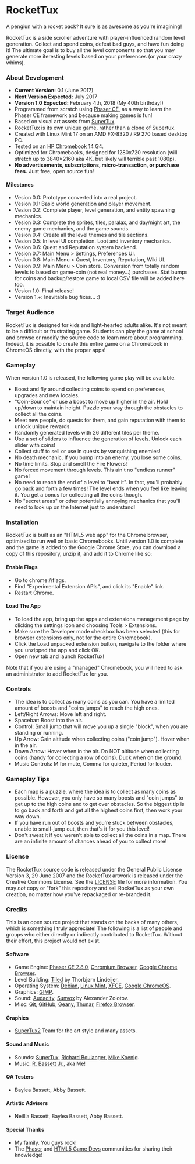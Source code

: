 # RocketTux
A pengiun with a rocket pack? It sure is as awesome as you're imagining!  

RocketTux is a side scroller adventure with player-influenced random level generation. Collect and spend coins, defeat bad guys, and have fun doing it! The ultimate goal is to buy all the level components so that you may generate more iteresting levels based on your preferences (or your crazy whims).

### About Development
- **Current Version:** 0.1 (June 2017)
- **Next Version Expected:** July 2017
- **Version 1.0 Expected:** February 4th, 2018 (My 40th birthday!)
- Programmed from scratch using [Phaser CE](http://phaser.io/download/stable), as a way to learn the Phaser CE framework and because making games is fun!
- Based on visual art assets from [SuperTux](https://supertuxproject.org/).
- RocketTux is its own unique game, rather than a clone of Supertux.
- Created with Linux Mint 17 on an AMD FX-8320 / R9 270 based desktop PC. 
- Tested on an [HP Chromebook 14 G4](https://support.hp.com/us-en/product/hp-chromebook-14-g4/8326221/document/c04828937).
- Optimized for Chromebooks, designed for 1280x720 resolution (will stretch up to 3840×2160 aka 4K, but likely will terrible past 1080p).
- **No advertisements, subscriptions, micro-transaction, or purchase fees.** Just free, open source fun! 

#### Milestones
- Vesion 0.0: Prototype converted into a real project.
- Vesion 0.1: Basic world generation and player movement.
- Vesion 0.2: Complete player, level generation, and entity spawning mechanics. 
- Vesion 0.3: Complete the sprites, tiles, paralax, and day/night art, the enemy game mechanics, and the game sounds.
- Vesion 0.4: Create all the level themes and tile sections.
- Vesion 0.5: In level UI completion. Loot and inventory mechanics.
- Vesion 0.6: Quest and Reputation system backend.
- Vesion 0.7: Main Menu > Settings, Preferences UI.
- Vesion 0.8: Main Menu > Quest, Inventory, Reputation, Wiki UI.
- Vesion 0.9: Main Menu > Coin store. Conversion from totally random levels to based on game-coin (not real money...) purchases. Stat bumps for coins and backup/restore game to local CSV file will be added here too.
- Vesion 1.0: Final release!
- Version 1.+: Inevitable bug fixes... :)

### Target Audience
RocketTux is designed for kids and light-hearted adults alike. It's not meant to be a difficult or frustrating game. Students can play the game at school and browse or modify the source code to learn more about programming. Indeed, it is possible to create this entire game on a Chromebook in ChromeOS directly, with the proper apps! 

### Gameplay
When version 1.0 is released, the following game play will be available.
- Boost and fly around collecting coins to spend on preferences, upgrades and new locales.
- "Coin-Bounce" or use a boost to move up higher in the air. Hold up/down to maintain height. Puzzle your way through the obstacles to collect all the coins.
- Meet new people, do quests for them, and gain reputation with them to unlock unique rewards.
- Randomly generated levels with 26 different tiles per theme.
- Use a set of sliders to influence the generation of levels. Unlock each slider with coins!
- Collect stuff to sell or use in quests by vanquishing enemies!
- No death mechanic. If you bump into an enemy, you lose some coins. 
- No time limits. Stop and smell the Fire Flowers!
- No forced movement through levels. This ain't no "endless runner" game!
- No need to reach the end of a level to "beat it". In fact, you'll probably go back and forth a few times! The level ends when you feel like leaving it. You get a bonus for collecting all the coins though.
- No "secret areas" or other potentially annoying mechanics that you'll need to look up on the Internet just to understand!

### Installation
RocketTux is built as an "HTML5 web app" for the Chrome browser, optimized to run well on basic Chromebooks. Until version 1.0 is complete and the game is added to the Google Chrome Store, you can download a copy of this repository, unzip it, and add it to Chrome like so:

#### Enable Flags
- Go to chrome://flags.
- Find "Experimental Extension APIs", and click its "Enable" link.
- Restart Chrome.

#### Load The App
- To load the app, bring up the apps and extensions management page by clicking the settings icon and choosing Tools > Extensions.
- Make sure the Developer mode checkbox has been selected (this for browser extensions only, not for the entire Chromebook).
- Click the Load unpacked extension button, navigate to the folder where you unzipped the app and click OK.
- Open new tab and launch RocketTux!

Note that if you are using a "managed" Chromebook, you will need to ask an administrator to add RocketTux for you. 

### Controls
- The idea is to collect as many coins as you can. You have a limited amount of boosts and "coins jumps" to reach the high ones.
- Left/Right Arrows: Move left and right.
- Spacebar: Boost into the air.
- Control: Small jump that will move you up a single "block", when you are standing or running. 
- Up Arrow: Gain altitude when collecting coins ("coin jump"). Hover when in the air.
- Down Arrow: Hover when in the air. Do NOT altitude when collecting coins (handy for collecting a row of coins). Duck when on the ground.
- Music Controls: M for mute, Comma for quieter, Period for louder.

### Gameplay Tips
- Each map is a puzzle, where the idea is to collect as many coins as possible. However, you only have so many boosts and "coin jumps" to get up to the high coins and to get over obstacles. So the biggest tip is to go back and forth and get all the highest coins first, then work your way down. 
- If you have run out of boosts and you're stuck between obstacles, unable to small-jump out, then that's it for you this level!
- Don't sweat it if you weren't able to collect all the coins in a map. There are an infinite amount of chances ahead of you to collect more!

### License
The RocketTux source code is released under the General Public License Version 3, 29 June 2007 and the RocketTux artwork is released under the Creative Commons License. See the [LICENSE](LICENSE) file for more information. You may *not* copy or "fork" this repository and sell RocketTux as your own creation, no matter how you've repackaged or re-branded it. 

### Credits
This is an open source project that stands on the backs of many others, which is something I truly appreciate! The following is a list of people and groups who either directly or indirectly contributed to RocketTux. Without their effort, this project would not exist.

#### Software
- Game Engine: [Phaser CE 2.8.0](http://phaser.io/download/stable), [Chromium Browser](https://www.chromium.org/), [Google Chrome Browser](https://www.google.com/chrome/index.html).
- Level Building: [Tiled](http://www.mapeditor.org/) by Thorbjørn Lindeijer.
- Operating System: [Debian](http://www.debian.org/), [Linux Mint](https://linuxmint.com/), [XFCE](https://xfce.org/), [Google ChromeOS](https://www.chromium.org/chromium-os).
- Graphics: [GIMP](https://www.gimp.org/).
- Sound: [Audacity](http://www.audacityteam.org/), [Sunvox](http://www.warmplace.ru/soft/sunvox/) by Alexander Zolotov.
- Misc: [Git](https://git-scm.com/), [GitHub](https://github.com/), [Geany](http://www.geany.org/), [Thunar](https://en.wikipedia.org/wiki/Thunar), [Firefox Browser](https://www.mozilla.org/en-US/).

#### Graphics
- [SuperTux2](https://supertuxproject.org/) Team for the art style and many assets.

#### Sound and Music
- Sounds: [SuperTux](https://supertuxproject.org/), [Richard Boulanger](http://www.csounds.com/boulanger/), [Mike Koenig](https://soundcloud.com/koenig).
- Music: [R. Bassett Jr.](http://www.tpot.ca), aka Me!

#### QA Testers
- Baylea Bassett, Abby Bassett. 

#### Artistic Advisers
- Neillia Bassett, Baylea Bassett, Abby Bassett.

#### Special Thanks
- My family. You guys rock!
- The [Phaser](http://phaser.io) and [HTML5 Game Devs](http://www.html5gamedevs.com) communities for sharing their knowledge!

